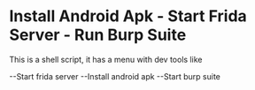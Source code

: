 # Install Android Apk - Start Frida Server - Run Burp Suite
This is a shell script, it has a menu with dev tools like 

--Start frida server
--Install android apk
--Start burp suite
